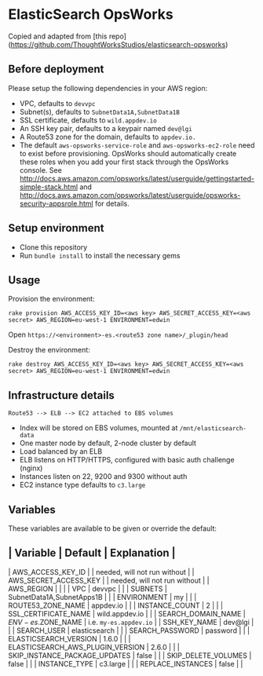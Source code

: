 # ElasticSearch OpsWorks

Copied and adapted from [this repo] (https://github.com/ThoughtWorksStudios/elasticsearch-opsworks)

## Before deployment

Please setup the following dependencies in your AWS region:

* VPC, defaults to `devvpc`
* Subnet(s), defaults to `SubnetData1A,SubnetData1B`
* SSL certificate, defaults to `wild.appdev.io`
* An SSH key pair, defaults to a keypair named `dev@lgi`
* A Route53 zone for the domain, defaults to `appdev.io.`
* The default `aws-opsworks-service-role` and `aws-opsworks-ec2-role` need to exist before provisioning. OpsWorks should automatically create these roles when you add your first stack through the OpsWorks console. See http://docs.aws.amazon.com/opsworks/latest/userguide/gettingstarted-simple-stack.html and http://docs.aws.amazon.com/opsworks/latest/userguide/opsworks-security-appsrole.html for details.

## Setup environment

* Clone this repository
* Run `bundle install` to install the necessary gems

## Usage

Provision the environment:

    rake provision AWS_ACCESS_KEY_ID=<aws key> AWS_SECRET_ACCESS_KEY=<aws secret> AWS_REGION=eu-west-1 ENVIRONMENT=edwin

Open `https://<environment>-es.<route53 zone name>/_plugin/head`

Destroy the environment:

    rake destroy AWS_ACCESS_KEY_ID=<aws key> AWS_SECRET_ACCESS_KEY=<aws secret> AWS_REGION=eu-west-1 ENVIRONMENT=edwin


## Infrastructure details

    Route53 --> ELB --> EC2 attached to EBS volumes

* Index will be stored on EBS volumes, mounted at `/mnt/elasticsearch-data`
* One master node by default, 2-node cluster by default
* Load balanced by an ELB
* ELB listens on HTTP/HTTPS, configured with basic auth challenge (nginx)
* Instances listen on 22, 9200 and 9300 without auth
* EC2 instance type defaults to `c3.large`

## Variables

These variables are available to be given or override the default:

| Variable                         | Default                   | Explanation                        |
-----------------------------------------------------------------------------------------------------
| AWS_ACCESS_KEY_ID                |                           | needed, will not run without       |
| AWS_SECRET_ACCESS_KEY            |                           | needed, will not run without       |
| AWS_REGION                       |                           |                                    |
| VPC                              | devvpc                    |                                    |
| SUBNETS                          | SubnetData1A,SubnetApps1B |                                    |
| ENVIRONMENT                      | my                        |                                    |
| ROUTE53_ZONE_NAME                | appdev.io                 |                                    |
| INSTANCE_COUNT                   | 2                         |                                    |
| SSL_CERTIFICATE_NAME             | wild.appdev.io            |                                    |
| SEARCH_DOMAIN_NAME               | $ENV-es.$ZONE_NAME        | i.e. `my-es.appdev.io`             |
| SSH_KEY_NAME                     | dev@lgi                   |                                    |
| SEARCH_USER                      | elasticsearch             |                                    |
| SEARCH_PASSWORD                  | password                  |                                    |
| ELASTICSEARCH_VERSION            | 1.6.0                     |                                    |
| ELASTICSEARCH_AWS_PLUGIN_VERSION | 2.6.0                     |                                    |
| SKIP_INSTANCE_PACKAGE_UPDATES    | false                     |                                    |
| SKIP_DELETE_VOLUMES              | false                     |                                    |
| INSTANCE_TYPE                    | c3.large                  |                                    |
| REPLACE_INSTANCES                | false                     |                                    |
